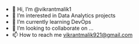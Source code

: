 - 👋 Hi, I’m @vikrantmalik1
- 👀 I’m interested in Data Analytics projects
- 🌱 I’m currently learning DevOps
- 💞️ I’m looking to collaborate on ...
- 📫 How to reach me vikrantmalik921@gmail.com

<!---
vikrantmalik1/vikrantmalik1 is a ✨ special ✨ repository because its `README.md` (this file) appears on your GitHub profile.
You can click the Preview link to take a look at your changes.
--->
